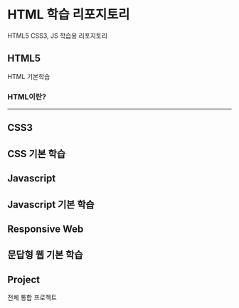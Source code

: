 # HTML 학습 리포지토리
HTML5 CSS3, JS 학습용 리포지토리


## HTML5
HTML 기본학습

### HTML이란?
-------------------

## CSS3
CSS 기본 학습
-------------------

## Javascript
Javascript 기본 학습
-------------------

## Responsive Web
문답형 웹 기본 학습
------------------

## Project
전체 통합 프로젝트
